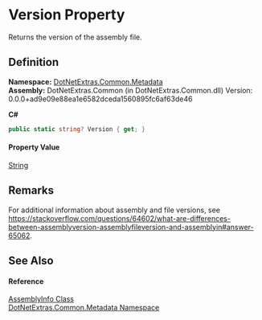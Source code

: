 # Version Property


Returns the version of the assembly file.



## Definition
**Namespace:** <a href="20f0f19b-8054-ee8e-b177-685d26d2e7d9.md">DotNetExtras.Common.Metadata</a>  
**Assembly:** DotNetExtras.Common (in DotNetExtras.Common.dll) Version: 0.0.0+ad9e09e88ea1e6582dceda1560895fc6af63de46

**C#**
``` C#
public static string? Version { get; }
```



#### Property Value
<a href="https://learn.microsoft.com/dotnet/api/system.string" target="_blank" rel="noopener noreferrer">String</a>

## Remarks
For additional information about assembly and file versions, see <a href="https://stackoverflow.com/questions/64602/what-are-differences-between-assemblyversion-assemblyfileversion-and-assemblyin#answer-65062" target="_blank" rel="noopener noreferrer">https://stackoverflow.com/questions/64602/what-are-differences-between-assemblyversion-assemblyfileversion-and-assemblyin#answer-65062</a>.

## See Also


#### Reference
<a href="d74deb95-a323-4fdb-c103-dade3a01e24f.md">AssemblyInfo Class</a>  
<a href="20f0f19b-8054-ee8e-b177-685d26d2e7d9.md">DotNetExtras.Common.Metadata Namespace</a>  
